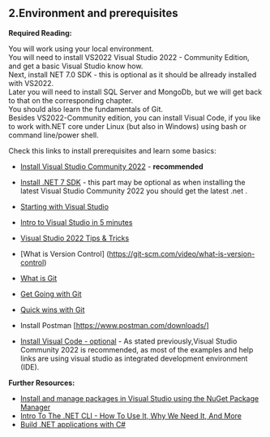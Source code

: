 ## 2.Environment and prerequisites

**Required Reading:**

You will work using your local environment.  
You will need to install VS2022 Visual Studio 2022 - Community Edition, and get a basic Visual Studio know how.  
Next, install NET 7.0 SDK - this is optional as it should be allready installed with VS2022.  
Later you will need to install SQL Server and MongoDb, but we will get back to that on the corresponding chapter.  
You should also learn the fundamentals of Git.  
Besides VS2022-Community edition, you can install Visual Code, if you like to work with.NET core under Linux (but also in Windows) using bash or command line/power shell.  

Check this links to install prerequisites and learn some basics:  
 - [Install Visual Studio Community 2022](https://visualstudio.microsoft.com/vs/community/)   - __recommended__
 - [Install .NET 7 SDK](https://dotnet.microsoft.com/en-us/download/dotnet/7.0) - this part may be optional as when installing the latest Visual Studio Community 2022 you should get the latest .net .
 - [Starting with Visual Studio](https://www.youtube.com/watch?v=iC3CJcYxkl0&t=107s&ab_channel=MicrosoftVisualStudio)
 - [Intro to Visual Studio in 5 minutes](https://www.youtube.com/watch?v=5AOp8zFu4Vg&ab_channel=dotNET)
 - [Visual Studio 2022 Tips & Tricks](https://www.youtube.com/watch?v=etHfCFwH6MY&ab_channel=ClaudioBernasconi)
 
 - [What is Version Control] (https://git-scm.com/video/what-is-version-control)  
 - [What is Git](https://git-scm.com/video/what-is-git)  
 - [Get Going with Git](https://git-scm.com/video/get-going)  
 - [Quick wins with Git](https://git-scm.com/video/quick-wins)  
 
 - Install Postman [https://www.postman.com/downloads/]

 - [Install Visual Code - optional](https://code.visualstudio.com/) - As stated previously,Visual Studio Community 2022 is recommended, as most of the examples and help links are using visual studio as integrated development environment (IDE).

**Further Resources:**

 - [Install and manage packages in Visual Studio using the NuGet Package Manager](https://learn.microsoft.com/en-us/nuget/consume-packages/install-use-packages-visual-studio)
 - [Intro To The .NET CLI - How To Use It, Why We Need It, And More](https://www.youtube.com/watch?v=RQLzp2Z8-BE&ab_channel=IAmTimCorey)
 - [Build .NET applications with C#](https://docs.microsoft.com/en-us/learn/paths/build-dotnet-applications-csharp/?WT.mc_id=dotnet-35129-website)
